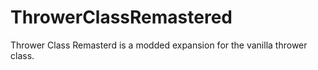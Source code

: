 # ThrowerClassRemastered
Thrower Class Remasterd is a modded expansion for the vanilla thrower class.
